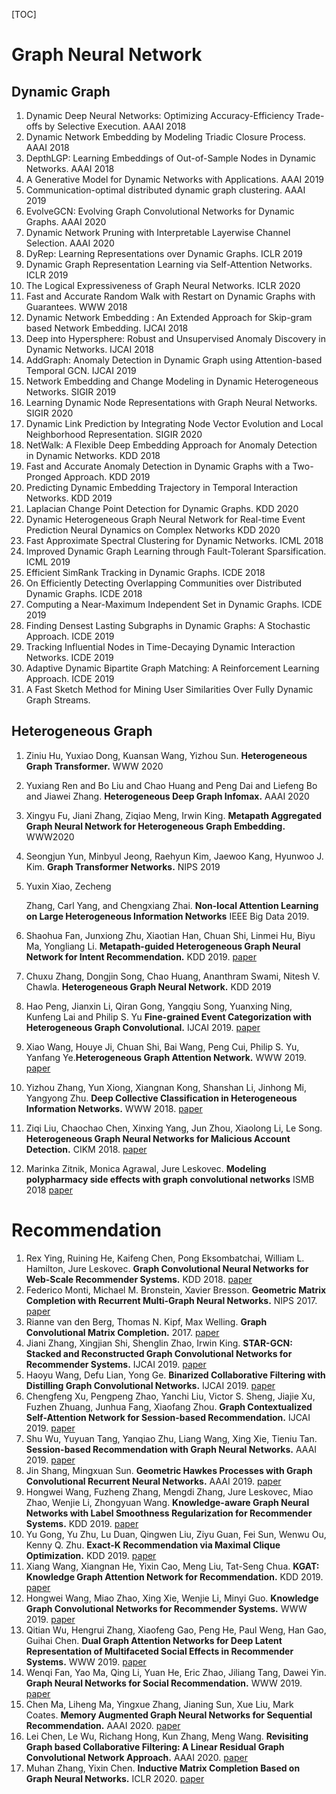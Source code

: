 

[TOC]

# Graph Neural Network

## Dynamic Graph

1. Dynamic Deep Neural Networks: Optimizing Accuracy-Efficiency Trade-offs by Selective Execution. AAAI 2018
2. Dynamic Network Embedding by Modeling Triadic Closure Process. AAAI 2018
3. DepthLGP: Learning Embeddings of Out-of-Sample Nodes in Dynamic Networks. AAAI 2018
4. A Generative Model for Dynamic Networks with Applications. AAAI 2019
5. Communication-optimal distributed dynamic graph clustering. AAAI 2019
6. EvolveGCN: Evolving Graph Convolutional Networks for Dynamic Graphs. AAAI 2020
7. Dynamic Network Pruning with Interpretable Layerwise Channel Selection. AAAI 2020
8. DyRep: Learning Representations over Dynamic Graphs. ICLR 2019
9. Dynamic Graph Representation Learning via Self-Attention Networks. ICLR 2019
10. The Logical Expressiveness of Graph Neural Networks. ICLR 2020 
11. Fast and Accurate Random Walk with Restart on Dynamic Graphs with Guarantees. WWW 2018
12. Dynamic Network Embedding : An Extended Approach for Skip-gram based Network Embedding. IJCAI 2018
13. Deep into Hypersphere: Robust and Unsupervised Anomaly Discovery in Dynamic Networks. IJCAI 2018
14. AddGraph: Anomaly Detection in Dynamic Graph using Attention-based Temporal GCN. IJCAI 2019
15. Network Embedding and Change Modeling in Dynamic Heterogeneous Networks. SIGIR 2019
16. Learning Dynamic Node Representations with Graph Neural Networks. SIGIR 2020
17. Dynamic Link Prediction by Integrating Node Vector Evolution and Local Neighborhood Representation. SIGIR 2020
18. NetWalk: A Flexible Deep Embedding Approach for Anomaly Detection in Dynamic Networks. KDD 2018
19. Fast and Accurate Anomaly Detection in Dynamic Graphs with a Two-Pronged Approach. KDD 2019
20. Predicting Dynamic Embedding Trajectory in Temporal Interaction Networks. KDD 2019
21. Laplacian Change Point Detection for Dynamic Graphs. KDD 2020
22. Dynamic Heterogeneous Graph Neural Network for Real-time Event Prediction
    Neural Dynamics on Complex Networks KDD 2020
23. Fast Approximate Spectral Clustering for Dynamic Networks. ICML 2018
24. Improved Dynamic Graph Learning through Fault-Tolerant Sparsification. ICML 2019
25. Efficient SimRank Tracking in Dynamic Graphs. ICDE 2018
26. On Efficiently Detecting Overlapping Communities over Distributed Dynamic Graphs. ICDE 2018
27. Computing a Near-Maximum Independent Set in Dynamic Graphs. ICDE 2019
28. Finding Densest Lasting Subgraphs in Dynamic Graphs: A Stochastic Approach. ICDE 2019
29. Tracking Influential Nodes in Time-Decaying Dynamic Interaction Networks. ICDE 2019
30. Adaptive Dynamic Bipartite Graph Matching: A Reinforcement Learning Approach. ICDE 2019
31. A Fast Sketch Method for Mining User Similarities Over Fully Dynamic Graph Streams. 

## Heterogeneous Graph 

1. Ziniu Hu, Yuxiao Dong, Kuansan Wang, Yizhou Sun. **Heterogeneous Graph Transformer.** WWW 2020

2. Yuxiang Ren and Bo Liu and Chao Huang and Peng Dai and Liefeng Bo and Jiawei Zhang. **Heterogeneous Deep Graph Infomax.** AAAI 2020

3. Xingyu Fu, Jiani Zhang, Ziqiao Meng, Irwin King. **Metapath Aggregated Graph Neural Network for Heterogeneous Graph Embedding.** WWW2020

4. Seongjun Yun, Minbyul Jeong, Raehyun Kim, Jaewoo Kang, Hyunwoo J. Kim. **Graph Transformer Networks.** NIPS 2019

5. Yuxin Xiao, Zecheng

   Zhang, Carl Yang, and Chengxiang Zhai. **Non-local Attention Learning on Large Heterogeneous Information Networks** IEEE Big Data 2019.

6. Shaohua Fan, Junxiong Zhu, Xiaotian Han, Chuan Shi, Linmei Hu, Biyu Ma, Yongliang Li. **Metapath-guided Heterogeneous Graph Neural Network for Intent Recommendation.** KDD 2019. [paper](https://dl.acm.org/citation.cfm?id=3330673)

7. Chuxu Zhang, Dongjin Song, Chao Huang, Ananthram Swami, Nitesh V. Chawla. **Heterogeneous Graph Neural Network.** KDD 2019

8. Hao Peng, Jianxin Li, Qiran Gong, Yangqiu Song, Yuanxing Ning, Kunfeng Lai  and Philip S. Yu **Fine-grained Event Categorization with Heterogeneous Graph Convolutional.** IJCAI 2019. [paper](https://arxiv.org/abs/1906.04580)

9. Xiao Wang, Houye Ji, Chuan Shi, Bai Wang, Peng Cui, Philip S. Yu, Yanfang Ye.**Heterogeneous Graph Attention Network.** WWW 2019. [paper](https://github.com/Jhy1993/HAN)

10. Yizhou Zhang, Yun Xiong, Xiangnan Kong, Shanshan Li, Jinhong Mi, Yangyong Zhu. **Deep Collective Classification in Heterogeneous Information Networks.** WWW 2018. [paper](https://dl.acm.org/citation.cfm?id=3186106)

11. Ziqi Liu, Chaochao Chen, Xinxing Yang, Jun Zhou, Xiaolong Li, Le Song. **Heterogeneous Graph Neural Networks for Malicious Account Detection.** CIKM 2018.   [paper](https://dl.acm.org/citation.cfm?id=3272010)

12. Marinka Zitnik, Monica Agrawal, Jure Leskovec. **Modeling polypharmacy side effects with graph convolutional networks** ISMB 2018 [paper](https://arxiv.org/abs/1802.00543 )





# Recommendation

1. Rex Ying, Ruining He, Kaifeng Chen, Pong Eksombatchai, William L. Hamilton, Jure Leskovec.  **Graph Convolutional Neural Networks for Web-Scale Recommender Systems.** KDD 2018. [paper](https://arxiv.org/abs/1806.01973)
2. Federico Monti, Michael M. Bronstein, Xavier Bresson. **Geometric Matrix Completion with Recurrent Multi-Graph Neural Networks.** NIPS 2017. [paper](https://arxiv.org/abs/1704.06803)
3. Rianne van den Berg, Thomas N. Kipf, Max Welling. **Graph Convolutional Matrix Completion.** 2017. [paper](https://arxiv.org/abs/1706.02263)
4. Jiani Zhang, Xingjian Shi, Shenglin Zhao, Irwin King. **STAR-GCN: Stacked and Reconstructed Graph Convolutional Networks for Recommender Systems.** IJCAI 2019. [paper](https://arxiv.org/pdf/1905.13129.pdf)
5. Haoyu Wang, Defu Lian, Yong Ge. **Binarized Collaborative Filtering with Distilling Graph Convolutional Networks.** IJCAI 2019. [paper](https://arxiv.org/pdf/1906.01829.pdf)
6. Chengfeng Xu, Pengpeng Zhao, Yanchi Liu, Victor S. Sheng, Jiajie Xu, Fuzhen Zhuang, Junhua Fang, Xiaofang Zhou. **Graph Contextualized Self-Attention Network for Session-based Recommendation.** IJCAI 2019. [paper](https://www.ijcai.org/proceedings/2019/0547.pdf)
7. Shu Wu, Yuyuan Tang, Yanqiao Zhu, Liang Wang, Xing Xie, Tieniu Tan. **Session-based Recommendation with Graph Neural Networks.** AAAI 2019. [paper](https://arxiv.org/pdf/1811.00855.pdf)
8. Jin Shang, Mingxuan Sun. **Geometric Hawkes Processes with Graph Convolutional Recurrent Neural Networks.** AAAI 2019. [paper](https://jshang2.github.io/pubs/geo.pdf)
9. Hongwei Wang, Fuzheng Zhang, Mengdi Zhang, Jure Leskovec, Miao Zhao, Wenjie Li, Zhongyuan Wang. **Knowledge-aware Graph Neural Networks with Label Smoothness Regularization for Recommender Systems.** KDD 2019. [paper](https://arxiv.org/pdf/1905.04413)
10. Yu Gong, Yu Zhu, Lu Duan, Qingwen Liu, Ziyu Guan, Fei Sun, Wenwu Ou, Kenny Q. Zhu. **Exact-K Recommendation via Maximal Clique Optimization.** KDD 2019. [paper](https://arxiv.org/pdf/1905.07089)
11. Xiang Wang, Xiangnan He, Yixin Cao, Meng Liu, Tat-Seng Chua. **KGAT: Knowledge Graph Attention Network for Recommendation.** KDD 2019. [paper](https://arxiv.org/pdf/1905.07854)
12. Hongwei Wang, Miao Zhao, Xing Xie, Wenjie Li, Minyi Guo. **Knowledge Graph Convolutional Networks for Recommender Systems.** WWW 2019. [paper](https://arxiv.org/pdf/1904.12575.pdf)
13. Qitian Wu, Hengrui Zhang, Xiaofeng Gao, Peng He, Paul Weng, Han Gao, Guihai Chen. **Dual Graph Attention Networks for Deep Latent Representation of Multifaceted Social Effects in Recommender Systems.** WWW 2019. [paper](https://arxiv.org/pdf/1903.10433.pdf)
14. Wenqi Fan, Yao Ma, Qing Li, Yuan He, Eric Zhao, Jiliang Tang, Dawei Yin. **Graph Neural Networks for Social Recommendation.** WWW 2019. [paper](https://arxiv.org/pdf/1902.07243.pdf)
15. Chen Ma, Liheng Ma, Yingxue Zhang, Jianing Sun, Xue Liu, Mark Coates. **Memory Augmented Graph Neural Networks for Sequential Recommendation.** AAAI 2020. [paper](https://arxiv.org/abs/1912.11730)
16. Lei Chen, Le Wu, Richang Hong, Kun Zhang, Meng Wang. **Revisiting Graph based Collaborative Filtering: A Linear Residual Graph Convolutional Network Approach.** AAAI 2020. [paper](https://arxiv.org/abs/2001.10167)
17. Muhan Zhang, Yixin Chen. **Inductive Matrix Completion Based on Graph Neural Networks.** ICLR 2020. [paper](https://openreview.net/pdf?id=ByxxgCEYDS)
